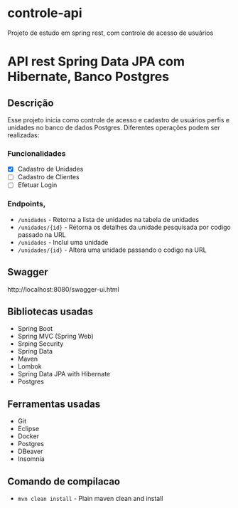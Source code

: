 # controle-api
Projeto de estudo em spring rest, com controle de acesso de usuários

# API rest Spring Data JPA com Hibernate, Banco Postgres

## Descrição
Esse projeto inicia como controle de acesso e cadastro de usuários perfis e unidades no banco de dados Postgres. Diferentes operações podem ser realizadas:

### Funcionalidades
- [x] Cadastro de Unidades
- [ ] Cadastro de Clientes
- [ ] Efetuar Login

### Endpoints, 
- `/unidades` - Retorna a lista de unidades na tabela de unidades
- `/unidades/{id}` - Retorna os detalhes da unidade pesquisada por codigo passado na URL
- `/unidades` - Inclui uma unidade
- `/unidades/{id}` - Altera uma unidade passando o codigo na URL


## Swagger
http://localhost:8080/swagger-ui.html

## Bibliotecas usadas
- Spring Boot
- Spring MVC (Spring Web)
- Srping Security
- Spring Data
- Maven
- Lombok
- Spring Data JPA with Hibernate
- Postgres

## Ferramentas usadas
- Git
- Eclipse
- Docker
- Postgres
- DBeaver
- Insomnia

## Comando de compilacao
- `mvn clean install` - Plain maven clean and install


